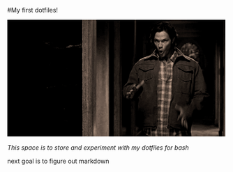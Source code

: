 #My first dotfiles!

![moose success](/images/success.gif)

*This space is to store and experiment with my dotfiles for bash*


 next goal is to figure out markdown
